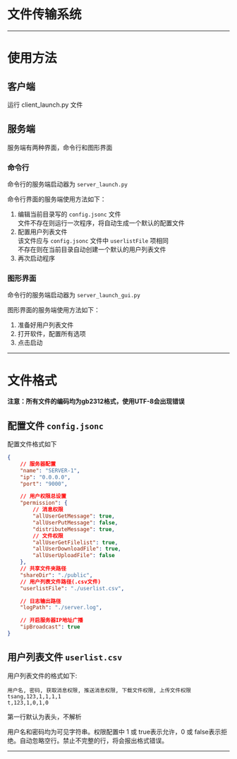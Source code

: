 文件传输系统
===

---

# 使用方法

## 客户端

运行 client_launch.py 文件


## 服务端

服务端有两种界面，命令行和图形界面

### 命令行

命令行的服务端启动器为 `server_launch.py`

命令行界面的服务端使用方法如下：
1. 编辑当前目录写的 `config.jsonc` 文件  
   文件不存在则运行一次程序，将自动生成一个默认的配置文件
2. 配置用户列表文件  
   该文件应与 `config.jsonc` 文件中 `userlistFile` 项相同  
   不存在则在当前目录自动创建一个默认的用户列表文件
3. 再次启动程序

### 图形界面

命令行的服务端启动器为 `server_launch_gui.py`

图形界面的服务端使用方法如下：
1. 准备好用户列表文件
2. 打开软件，配置所有选项
3. 点击启动

---

# 文件格式

**注意：所有文件的编码均为gb2312格式，使用UTF-8会出现错误**

## 配置文件 `config.jsonc`

配置文件格式如下
```json
{
    // 服务器配置
    "name": "SERVER-1",
    "ip": "0.0.0.0",
    "port": "9000",

    // 用户权限总设置
    "permission": {
        // 消息权限
        "allUserGetMessage": true,
        "allUserPutMessage": false,
        "distributeMessage": true,
        // 文件权限
        "allUserGetFilelist": true,
        "allUserDownloadFile": true,
        "allUserUploadFile": false
    },
    // 共享文件夹路径
    "shareDir": "./public",
    // 用户列表文件路径(.csv文件)
    "userlistFile": "./userlist.csv",

    // 日志输出路径
    "logPath": "./server.log",

    // 开启服务器IP地址广播
    "ipBroadcast": true
}
```

## 用户列表文件 `userlist.csv`

用户列表文件的格式如下:
```csv
用户名, 密码, 获取消息权限, 推送消息权限, 下载文件权限, 上传文件权限
tsang,123,1,1,1,1
t,123,1,0,1,0
```

第一行默认为表头，不解析

用户名和密码均为可见字符串。权限配置中 1 或 true表示允许，0 或 false表示拒绝。自动忽略空行。禁止不完整的行，将会报出格式错误。

---
